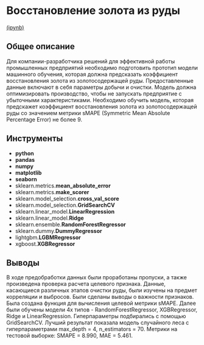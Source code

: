 # Восстановление золота из руды
[(ipynb)](https://github.com/agamai/Portfolio/blob/main/Gold_recovery/gold_recovery.ipynb)

## Общее описание
Для компании-разработчика решений для эффективной работы промышленных предприятий необходимо подготовить прототип модели машинного обучения, которая должна предсказать коэффициент восстановления золота из золотосодержащей руды. Предоставленные данные включают в себя параметры добычи и очистки. Модель должна оптимизировать производство, чтобы не запускать предприятие с убыточными характеристиками. Необходимо обучить модель, которая предскажет коэффициент восстановления золота из золотосодержащей руды со значением метрики sMAPE (Symmetric Mean Absolute Percentage Error) не более 9.

## Инструменты
* **python**
* **pandas**
* **numpy**
* **matplotlib**
* **seaborn**
* sklearn.metrics.**mean_absolute_error**
* sklearn.metrics.**make_scorer**
* sklearn.model_selection.**cross_val_score**
* sklearn.model_selection.**GridSearchCV**
* sklearn.linear_model.**LinearRegression**
* sklearn.linear_model.**Ridge**
* sklearn.ensemble.**RandomForestRegressor**
* sklearn.dummy.**DummyRegressor**
* lightgbm.**LGBMRegressor**
* xgboost.**XGBRegressor**

## Выводы
В ходе предобработки данных были проработаны пропуски, а также произведена проверка расчета целевого признака. Данные, касающиеся различных этапов очистки руды, были изучены на предмет корреляции и выбросов. Были сделаны выводы о важности признаков. Была создана функция для вычисления целевой метрики sMAPE. Далее были обучены модели 4х типов - RandomForestRegressor, XGBRegressor, Ridge и LinearRegression. Гиперпараметры подбирались с помощью GridSearchCV. Лучший результат показала модель случайного леса с гиперпараметрами max_depth = 4, n_estimators = 70. Метрики на тестовой выборке: SMAPE = 8.990, MAE = 5.461.
